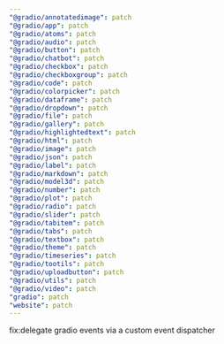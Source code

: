 ```yaml
---
"@gradio/annotatedimage": patch
"@gradio/app": patch
"@gradio/atoms": patch
"@gradio/audio": patch
"@gradio/button": patch
"@gradio/chatbot": patch
"@gradio/checkbox": patch
"@gradio/checkboxgroup": patch
"@gradio/code": patch
"@gradio/colorpicker": patch
"@gradio/dataframe": patch
"@gradio/dropdown": patch
"@gradio/file": patch
"@gradio/gallery": patch
"@gradio/highlightedtext": patch
"@gradio/html": patch
"@gradio/image": patch
"@gradio/json": patch
"@gradio/label": patch
"@gradio/markdown": patch
"@gradio/model3d": patch
"@gradio/number": patch
"@gradio/plot": patch
"@gradio/radio": patch
"@gradio/slider": patch
"@gradio/tabitem": patch
"@gradio/tabs": patch
"@gradio/textbox": patch
"@gradio/theme": patch
"@gradio/timeseries": patch
"@gradio/tootils": patch
"@gradio/uploadbutton": patch
"@gradio/utils": patch
"@gradio/video": patch
"gradio": patch
"website": patch
---
```


fix:delegate gradio events via a custom event dispatcher
